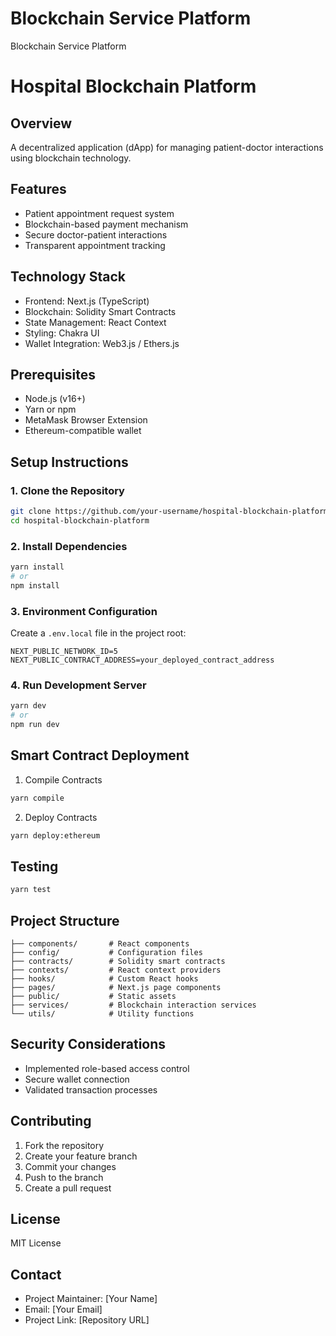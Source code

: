 # Blockchain Service Platform
 Blockchain Service Platform
# Hospital Blockchain Platform

## Overview
A decentralized application (dApp) for managing patient-doctor interactions using blockchain technology.

## Features
- Patient appointment request system
- Blockchain-based payment mechanism
- Secure doctor-patient interactions
- Transparent appointment tracking

## Technology Stack
- Frontend: Next.js (TypeScript)
- Blockchain: Solidity Smart Contracts
- State Management: React Context
- Styling: Chakra UI
- Wallet Integration: Web3.js / Ethers.js

## Prerequisites
- Node.js (v16+)
- Yarn or npm
- MetaMask Browser Extension
- Ethereum-compatible wallet

## Setup Instructions

### 1. Clone the Repository
```bash
git clone https://github.com/your-username/hospital-blockchain-platform.git
cd hospital-blockchain-platform
```

### 2. Install Dependencies
```bash
yarn install
# or
npm install
```

### 3. Environment Configuration
Create a `.env.local` file in the project root:
```
NEXT_PUBLIC_NETWORK_ID=5
NEXT_PUBLIC_CONTRACT_ADDRESS=your_deployed_contract_address
```

### 4. Run Development Server
```bash
yarn dev
# or
npm run dev
```

## Smart Contract Deployment
1. Compile Contracts
```bash
yarn compile
```

2. Deploy Contracts
```bash
yarn deploy:ethereum
```

## Testing
```bash
yarn test
```

## Project Structure
```
├── components/       # React components
├── config/           # Configuration files
├── contracts/        # Solidity smart contracts
├── contexts/         # React context providers
├── hooks/            # Custom React hooks
├── pages/            # Next.js page components
├── public/           # Static assets
├── services/         # Blockchain interaction services
└── utils/            # Utility functions
```

## Security Considerations
- Implemented role-based access control
- Secure wallet connection
- Validated transaction processes

## Contributing
1. Fork the repository
2. Create your feature branch
3. Commit your changes
4. Push to the branch
5. Create a pull request

## License
MIT License

## Contact
- Project Maintainer: [Your Name]
- Email: [Your Email]
- Project Link: [Repository URL]